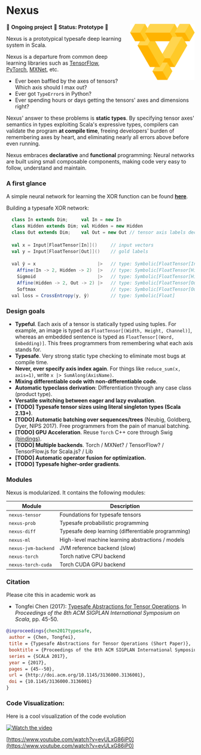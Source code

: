 # Nexus

<img src="images/nexus-logo.svg" align="right" style="padding-left: 20px" height="150px" />

🚧 **Ongoing project** 🚧 **Status: Prototype** 🚧

Nexus is a prototypical typesafe deep learning system in Scala.

Nexus is a departure from common deep learning libraries such as [TensorFlow](http://tensorflow.org), [PyTorch](http://pytorch.org), [MXNet](http://mxnet.io), etc. 

 - Ever been baffled by the axes of tensors? Which axis should I max out? 
 - Ever got `TypeError`s in Python?
 - Ever spending hours or days getting the tensors' axes and dimensions right?

Nexus' answer to these problems is **static types**. By specifying tensor axes' semantics in  types exploiting Scala's expressive types, compilers can validate the program **at compile time**, freeing developers' burden of remembering axes by heart, and eliminating nearly all errors above before even running.
 
Nexus embraces **declarative** and **functional** programming: Neural networks are built using small composable components, making code very easy to follow, understand and maintain.

### A first glance

A simple neural network for learning the XOR function can be found [**here**](https://github.com/ctongfei/nexus/blob/master/jvm-ref-backend/src/test/scala/nexus/XorTest.scala).

Building a typesafe XOR network:
```scala
  class In extends Dim;     val In = new In          
  class Hidden extends Dim; val Hidden = new Hidden
  class Out extends Dim;    val Out = new Out // tensor axis labels declared as types and singletons

  val x = Input[FloatTensor[In]]()     // input vectors
  val y = Input[FloatTensor[Out]]()    // gold labels

  val ŷ = x                       |>   // type: Symbolic[FloatTensor[In]]
    Affine(In -> 2, Hidden -> 2)  |>   // type: Symbolic[FloatTensor[Hidden]]
    Sigmoid                       |>   // type: Symbolic[FloatTensor[Hidden]]
    Affine(Hidden -> 2, Out -> 2) |>   // type: Symbolic[FloatTensor[Out]]
    Softmax                            // type: Symbolic[FloatTensor[Out]]
  val loss = CrossEntropy(y, ŷ)        // type: Symbolic[Float]
``` 

### Design goals

 - **Typeful**. Each axis of a tensor is statically typed using tuples. For example, an image is typed as `FloatTensor[(Width, Height, Channel)]`, whereas an embedded sentence is typed as `FloatTensor[(Word, Embedding)]`. This frees programmers from remembering what each axis stands for.
 - **Typesafe**.  Very strong static type checking to eliminate most bugs at compile time.
 - **Never, ever specify axis index again**. For things like `reduce_sum(x, axis=1)`, write `x |> SumAlong(AxisName)`.
 - **Mixing differentiable code with non-differentiable code**.
 - **Automatic typeclass derivation**: Differentiation through any case class (product type).
 - **Versatile switching between eager and lazy evaluation**.
 - **[TODO] Typesafe tensor sizes using literal singleton types (Scala 2.13+)**. 
 - **[TODO] Automatic batching over sequences/trees** (Neubig, Goldberg, Dyer, NIPS 2017). Free programmers from the pain of manual batching.
 - **[TODO] GPU Acceleration**. Reuse `Torch` C++ core through Swig [(bindings)](https://github.com/ctongfei/JTorch).
 - **[TODO] Multiple backends**. Torch / MXNet? / TensorFlow? / TensorFlow.js for Scala.js? / Lib
 - **[TODO] Automatic operator fusion for optimization.**
 - **[TODO] Typesafe higher-order gradients**.
 
### Modules
Nexus is modularized. It contains the following modules:

| Module               |  Description                                        |
|----------------------|-----------------------------------------------------|
| `nexus-tensor`       | Foundations for typesafe tensors                    |
| `nexus-prob`         | Typesafe probabilistic programming                  |
| `nexus-diff`         | Typesafe deep learning (differentiable programming) |
| `nexus-ml`           | High-level machine learning abstractions / models   |
| `nexus-jvm-backend`  | JVM reference backend (slow)                        |
| `nexus-torch`        | Torch native CPU backend                            |
| `nexus-torch-cuda`   | Torch CUDA GPU backend                              |

 
### Citation
Please cite this in academic work as

  - Tongfei Chen (2017): [Typesafe Abstractions for Tensor Operations](https://arxiv.org/abs/1710.06892). In _Proceedings of the 8th ACM SIGPLAN International Symposium on Scala_, pp. 45-50.

``` bib
@inproceedings{chen2017typesafe,
 author = {Chen, Tongfei},
 title = {Typesafe Abstractions for Tensor Operations (Short Paper)},
 booktitle = {Proceedings of the 8th ACM SIGPLAN International Symposium on Scala},
 series = {SCALA 2017},
 year = {2017},
 pages = {45--50},
 url = {http://doi.acm.org/10.1145/3136000.3136001},
 doi = {10.1145/3136000.3136001}
}
```

### Code Visualization:

Here is a cool visualization of the code evolution

 [![Watch the video](https://img.youtube.com/vi/evULxG86iP0/0.jpg)](https://www.youtube.com/watch?v=evULxG86iP0)

 [https://www.youtube.com/watch?v=evULxG86iP0](https://www.youtube.com/watch?v=evULxG86iP0)

